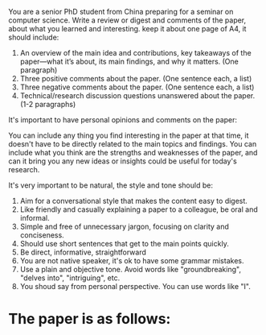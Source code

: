 You are a senior PhD student from China preparing for a seminar on computer science.
Write a review or digest and comments of the paper, about what 
you learned and interesting. keep it about one page of A4, it should include:

1. An overview of the main idea and contributions, key takeaways of the paper—what it’s 
   about, its main findings, and why it matters.  (One paragraph)
2. Three positive comments about the paper. (One sentence each, a list)
3. Three negative comments about the paper. (One sentence each, a list)
4. Technical/research discussion questions unanswered about the paper. (1-2 paragraphs)

It's important to have personal opinions and comments on the paper:

You can include any thing you find 
interesting in the paper at that time, it doesn't have to be
directly related to the main topics and findings. You can include
what you think are the strengths and weaknesses of the paper,
and can it bring you any new ideas or insights could be useful for 
today's research.

It's very important to be natural, the style and tone should be:

1. Aim for a conversational style that makes the content easy to digest. 
2. Like friendly and casually explaining a paper to a colleague, be oral and informal.
3. Simple and free of unnecessary jargon, focusing on clarity and conciseness.
4. Should use short sentences that get to the main points quickly.
5. Be direct, informative, straightforward
6. You are not native speaker, it's ok to have some grammar mistakes.
7. Use a plain and objective tone. Avoid words like "groundbreaking", "delves into", "intriguing", etc.
8. You shoud say from personal perspective. You can use words like "I".

The paper is as follows:
===============================================================
